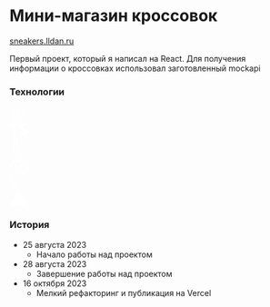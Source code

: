 # Мини-магазин кроссовок

[sneakers.lldan.ru](http://sneakers.lldan.ru/)

Первый проект, который я написал на React. Для получения информации о кроссовках использовал заготовленный mockapi

### Технологии

<div>
<svg width="32" height="29" viewBox="0 0 32 29" fill="none" xmlns="http://www.w3.org/2000/svg">
<g clip-path="url(#clip0_157_280)">
<path d="M9.72196 18.0666C13.9298 25.3549 19.9998 29.7282 23.2795 27.8346C26.5592 25.9411 25.8068 18.4977 21.5989 11.2095C17.391 3.92117 11.3211 -0.452118 8.04137 1.44143C4.76165 3.33498 5.51407 10.7784 9.72196 18.0666Z" stroke="white"/>
<path d="M9.72195 11.2095C5.51407 18.4977 4.76165 25.9411 8.04137 27.8346C11.3211 29.7282 17.391 25.3549 21.5989 18.0666C25.8068 10.7783 26.5592 3.33498 23.2795 1.44143C19.9998 -0.452117 13.9298 3.92117 9.72195 11.2095Z" stroke="white"/>
<path d="M16.2381 21.7143C24.6539 21.7143 31.4762 18.6442 31.4762 14.8571C31.4762 11.0701 24.6539 8 16.2381 8C7.82233 8 1 11.0701 1 14.8571C1 18.6442 7.82233 21.7143 16.2381 21.7143Z" stroke="white"/>
<path d="M16.0476 18.0952C17.7308 18.0952 19.0952 16.7308 19.0952 15.0476C19.0952 13.3645 17.7308 12 16.0476 12C14.3645 12 13 13.3645 13 15.0476C13 16.7308 14.3645 18.0952 16.0476 18.0952Z" fill="white"/>
</g>
<defs>
<clipPath id="clip0_157_280">
<rect width="32" height="28.8" fill="white"/>
</clipPath>
</defs>
</svg>
</div>

<div>
<svg width="32" height="22" viewBox="0 0 32 22" fill="none" xmlns="http://www.w3.org/2000/svg">
<path fill-rule="evenodd" clip-rule="evenodd" d="M18.0854 15.8568V20.4078C18.8252 20.787 19.7002 21.0714 20.7104 21.261C21.7205 21.4507 22.7852 21.5455 23.9045 21.5455C24.9953 21.5455 26.0315 21.4412 27.0132 21.2326C27.9949 21.024 28.8557 20.6803 29.5955 20.2015C30.3354 19.7228 30.9211 19.097 31.3526 18.3242C31.7842 17.5515 32 16.5963 32 15.4586C32 14.6337 31.8767 13.9108 31.6301 13.2898C31.3835 12.6688 31.0278 12.1165 30.563 11.633C30.0983 11.1494 29.541 10.7156 28.8913 10.3316C28.2415 9.94759 27.5088 9.58495 26.6931 9.24368C26.0955 8.99714 25.5596 8.75777 25.0854 8.5255C24.6111 8.29314 24.208 8.05614 23.876 7.81441C23.544 7.57259 23.2879 7.31659 23.1077 7.04641C22.9275 6.77614 22.8374 6.47041 22.8374 6.12905C22.8374 5.81623 22.918 5.53413 23.0793 5.28286C23.2405 5.03159 23.4682 4.81595 23.7622 4.63577C24.0563 4.45568 24.4166 4.31577 24.8435 4.21623C25.2704 4.11668 25.7445 4.06695 26.2663 4.06695C26.6456 4.06695 27.0464 4.09541 27.4685 4.15223C27.8905 4.20914 28.315 4.29686 28.7419 4.41532C29.1687 4.53386 29.5836 4.68323 29.9868 4.86332C30.3899 5.0435 30.7622 5.25205 31.1036 5.48914V1.23677C30.4113 0.971317 29.6548 0.77459 28.8344 0.64659C28.0139 0.51859 27.0725 0.45459 26.0102 0.45459C24.9288 0.45459 23.9045 0.570771 22.937 0.803044C21.9695 1.03532 21.1183 1.39795 20.3831 1.89095C19.648 2.38404 19.0671 3.01213 18.6403 3.77541C18.2135 4.53859 18 5.45114 18 6.51304C18 7.86886 18.3913 9.02559 19.1738 9.98323C19.9563 10.9408 21.1443 11.7514 22.7378 12.4151C23.3638 12.6711 23.9472 12.9223 24.4878 13.1689C25.0285 13.4154 25.4956 13.6714 25.8892 13.9369C26.2828 14.2023 26.5935 14.4915 26.8212 14.8044C27.0488 15.1172 27.1626 15.4728 27.1626 15.871C27.1626 16.165 27.0915 16.4375 26.9492 16.6888C26.8069 16.94 26.5911 17.158 26.3018 17.343C26.0125 17.5279 25.6521 17.6724 25.2205 17.7767C24.7889 17.881 24.2839 17.9331 23.7053 17.9331C22.7188 17.9331 21.7419 17.7601 20.7744 17.414C19.8069 17.068 18.9105 16.549 18.0854 15.8568ZM10.4345 4.64386H16.2727V0.909135H0V4.64386H5.80964V21.2728H10.4345V4.64386Z" fill="white"/>
</svg>
</div>

<div>
<svg width="20" height="32" viewBox="0 0 20 32" fill="none" xmlns="http://www.w3.org/2000/svg">
<path d="M8.75751 3.86623L0.632812 10.4852H5.93921V32L8.75751 29.7297V3.86623ZM11.0993 27.8083L19.3668 21.0231H13.9129V0L11.0993 1.95887V27.8083Z" fill="white"/>
</svg>
</div>

<div>
<svg width="32" height="32" viewBox="0 0 32 32" fill="none" xmlns="http://www.w3.org/2000/svg">
<path d="M22.1729 22.0265C23.3538 21.9043 24.2497 20.8863 24.209 19.6646C24.1682 18.443 23.1502 17.4657 21.9285 17.4657H21.8471C20.5847 17.5064 19.6074 18.5652 19.6481 19.8275C19.6888 20.4384 19.9332 20.9677 20.2997 21.3342C18.9151 24.0626 16.7976 26.058 13.6213 27.7276C11.463 28.8678 9.22334 29.275 6.98364 28.9899C5.15116 28.7456 3.72589 27.9312 2.83001 26.5874C1.52692 24.592 1.40475 22.4337 2.50424 20.2755C3.27795 18.728 4.49961 17.5878 5.27332 17.0177C5.11044 16.4883 4.8661 15.5925 4.74394 14.9409C-1.16073 19.2167 -0.549898 24.9992 1.24186 27.7276C2.58568 29.7637 5.31404 31.026 8.32746 31.026C9.1419 31.026 9.95633 30.9446 10.7708 30.741C15.9832 29.7229 19.9332 26.6281 22.1729 22.0265Z" fill="white"/>
<path d="M29.3396 16.977C26.2448 13.3528 21.6839 11.3574 16.4715 11.3574H15.82C15.4535 10.6244 14.6798 10.1357 13.8246 10.1357H13.7432C12.4808 10.1765 11.5035 11.2352 11.5442 12.4976C11.5849 13.7193 12.603 14.6966 13.8246 14.6966H13.9061C14.8019 14.6559 15.5757 14.0858 15.9014 13.312H16.6344C19.7293 13.312 22.6613 14.2079 25.3082 15.959C27.3443 17.3028 28.8102 19.0538 29.6247 21.1714C30.317 22.8817 30.2762 24.5513 29.5432 25.9765C28.403 28.1348 26.4891 29.3157 23.9644 29.3157C22.3355 29.3157 20.788 28.8271 19.9736 28.4606C19.5257 28.8678 18.7112 29.5193 18.1411 29.9265C19.8922 30.741 21.6839 31.1889 23.3942 31.1889C27.3035 31.1889 30.1948 29.0307 31.2943 26.8724C32.4752 24.5105 32.3938 20.4384 29.3396 16.977Z" fill="white"/>
<path d="M8.6538 22.7189C8.69452 23.9405 9.71257 24.9179 10.9342 24.9179H11.0157C12.278 24.8771 13.2554 23.8184 13.2146 22.556C13.1739 21.3343 12.1559 20.357 10.9342 20.357H10.8528C10.7713 20.357 10.6492 20.357 10.5677 20.3977C8.89813 17.6287 8.20586 14.6152 8.45019 11.3575C8.61308 8.91419 9.42751 6.79665 10.8528 5.04562C12.0337 3.53891 14.3141 2.80592 15.8616 2.76519C20.1781 2.68375 22.0106 8.05903 22.1327 10.2173C22.6621 10.3395 23.558 10.6245 24.1688 10.8281C23.6801 4.23118 19.608 0.810547 15.6987 0.810547C12.0337 0.810547 8.6538 3.45746 7.30998 7.36676C5.43678 12.5792 6.65843 17.5879 8.93885 21.538C8.73524 21.823 8.61308 22.2709 8.6538 22.7189Z" fill="white"/>
</svg>
</div>

<div>
<svg width="28" height="32" viewBox="0 0 28 32" fill="none" xmlns="http://www.w3.org/2000/svg">
<path d="M9.79847 23.072C10.1064 24.2111 10.0726 25.2733 9.75458 26.2353C9.71924 26.3422 9.68029 26.4479 9.63805 26.5524C9.59581 26.6566 9.55006 26.7598 9.50102 26.8615C9.2557 27.3705 8.92652 27.8469 8.52336 28.2867C7.29359 29.6283 5.57534 30.1357 4.83857 29.7082C4.04297 29.247 4.44149 27.3554 5.86733 25.8482C7.40125 24.2266 9.60828 23.1841 9.60828 23.1841L9.60488 23.1775C9.66845 23.1433 9.73305 23.108 9.79847 23.072ZM27.2818 3.91464C26.3233 0.155458 20.0901 -1.0803 14.1908 1.01556C10.68 2.26274 6.8793 4.22033 4.14651 6.77653C0.897252 9.81573 0.379079 12.4609 0.592672 13.5663C1.346 17.4664 6.68993 20.0157 8.88675 21.9071V21.9185C8.239 22.2374 3.49783 24.6368 2.3883 27.0898C1.21757 29.6776 2.57464 31.5346 3.4731 31.7846C6.25689 32.5591 9.11352 31.166 10.6487 28.8761C12.1302 26.6663 12.0068 23.8128 11.363 22.3933C12.2511 22.159 13.2865 22.054 14.6023 22.2077C18.3152 22.6414 19.0437 24.9598 18.9044 25.9298C18.7652 26.9002 17.9864 27.4337 17.7261 27.5947C17.4656 27.7559 17.3862 27.8116 17.4081 27.9313C17.4396 28.1054 17.5602 28.099 17.7822 28.0613C18.0878 28.0098 19.7319 27.2721 19.8021 25.4811C19.8917 23.2073 17.7126 20.6636 13.8542 20.7301C12.2651 20.7575 11.2659 20.9086 10.5442 21.1772C10.4908 21.1164 10.4365 21.056 10.3804 20.9961C7.99502 18.4511 3.58541 16.6509 3.77241 13.2295C3.84041 11.9858 4.27272 8.71051 12.2456 4.73765C18.7767 1.48332 24.0051 2.37886 24.9087 4.36365C26.1993 7.19915 22.1144 12.4694 15.3317 13.2295C12.7476 13.5193 11.387 12.5177 11.0485 12.1447C10.6922 11.7521 10.6391 11.7344 10.5061 11.808C10.2893 11.9281 10.4267 12.2748 10.5061 12.4814C10.7085 13.0084 11.5396 13.943 12.9564 14.4079C14.2026 14.8169 17.2367 15.0417 20.9059 13.6224C25.0153 12.0327 28.2243 7.61087 27.2818 3.91464Z" fill="white"/>
</svg>
</div>

<div>
<svg width="32" height="28" viewBox="0 0 32 28" fill="none" xmlns="http://www.w3.org/2000/svg">
<path d="M16 0.143555L32 27.8567H0L16 0.143555Z" fill="white"/>
</svg>
</div>

### История

- 25 августа 2023
  - Начало работы над проектом
- 28 августа 2023
  - Завершение работы над проектом
- 16 октября 2023
  - Мелкий рефакторинг и публикация на Vercel

